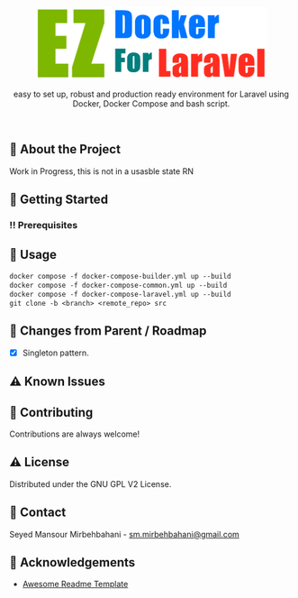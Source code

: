 <div align="center">
<img src="image/ez-docker-for-laravel.png" alt="logo" width="412" height="128" />
  <!--<h1>EZ Docker For Laravel</h1>-->
  <p>easy to set up, robust and production ready environment for Laravel using Docker, Docker Compose and bash script.</p>
</div>

<br />

<!-- About the Project -->

## :star2: About the Project
Work in Progress, this is not in a usasble state RN


<!-- Getting Started -->

## :toolbox: Getting Started


<!-- Prerequisites -->
### :bangbang: Prerequisites



<!-- Usage -->

## :eyes: Usage

```cli
docker compose -f docker-compose-builder.yml up --build
docker compose -f docker-compose-common.yml up --build
docker compose -f docker-compose-laravel.yml up --build
git clone -b <branch> <remote_repo> src
```

<!-- Roadmap -->

## :compass: Changes from Parent / Roadmap

* [x] Singleton pattern.


<!-- Known Issues -->

## :warning: Known Issues



<!-- Contributing -->

## :wave: Contributing

Contributions are always welcome!

<!-- License -->

## :warning: License

Distributed under the GNU GPL V2 License.


<!-- Contact -->

## :handshake: Contact

Seyed Mansour Mirbehbahani - sm.mirbehbahani@gmail.com

<!-- Acknowledgments -->

## :gem: Acknowledgements

- [Awesome Readme Template](https://github.com/Louis3797/awesome-readme-template)

